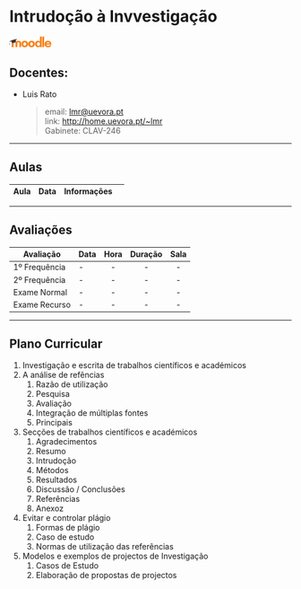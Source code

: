 
# Intrudoção à Invvestigação
[ <img width="75px" src="https://github.com/GBarradas/GBarradas/blob/main/img/moodle.png?raw=true">](https://www.moodle.uevora.pt/2122/)
## Docentes:
- Luis Rato
  > email: lmr@uevora.pt  
    link: http://home.uevora.pt/~lmr  
    Gabinete: CLAV-246


---  
## Aulas 

|Aula                   |Data   |Informações|                        |
|-----------------------|-------|-----------|------------------------|

---
## Avaliações
|Avaliação    |Data      |Hora |Duração|Sala    |
|-------------|----------|:---:|:-----:|:------:| 
|1º Frequência|-|-|-    |-|
|2º Frequência|-|-|-    |-|
|Exame Normal |-|-|-    |-|
|Exame Recurso|-|-|-    |-|
--- 
## Plano Curricular
<ol>
  <li>Investigação e escrita de trabalhos científicos e académicos</li>
  <li>A análise de refências
    <ol>
      <li>Razão de utilização</li>
      <li>Pesquisa</li>
      <li>Avaliação</li>
      <li>Integração de múltiplas fontes</li>
      <li>Principais</li>
    </ol>
  </li>
  <li>Secções de trabalhos científicos e académicos
    <ol>
      <li>Agradecimentos</li>
      <li>Resumo</li>
      <li>Intrudoção</li>
      <li>Métodos</li>
      <li>Resultados</li>
      <li>Discussão / Conclusões</li>
      <li>Referências</li>
      <li>Anexoz</li>
    </ol>
  </li>
  <li>Evitar e controlar plágio
    <ol>
      <li>Formas de plágio</li>
      <li>Caso de estudo</li>
      <li>Normas de utilização das referências</li>
    </ol>
  </li>
  <li>Modelos e exemplos de projectos de Investigação
    <ol>
      <li>Casos de Estudo</li>
      <li>Elaboração de propostas de projectos</li>
    </ol></li>

</ol>
  